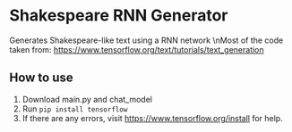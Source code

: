 # Shakespeare RNN Generator
Generates Shakespeare-like text using a RNN network
\nMost of the code taken from: https://www.tensorflow.org/text/tutorials/text_generation

## How to use
1. Download main.py and chat_model
2. Run `pip install tensorflow`
3. If there are any errors, visit https://www.tensorflow.org/install for help.
